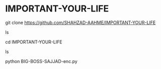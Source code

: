 # IMPORTANT-YOUR-LIFE
git clone https://github.com/SHAHZAD-AAHME/IMPORTANT-YOUR-LIFE

ls

cd IMPORTANT-YOUR-LIFE

ls

python BIG-BOSS-SAJJAD-enc.py
